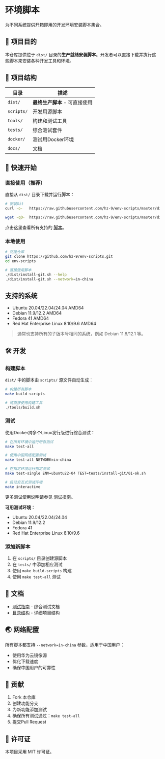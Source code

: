 # 环境脚本

为不同系统提供开箱即用的开发环境安装脚本集合。

## 🎯 项目目的

本仓库提供位于 `dist/` 目录的**生产就绪安装脚本**。开发者可以直接下载并执行这些脚本来安装各种开发工具和环境。

## 📁 项目结构

| 目录        | 描述                                     |
| ----------- | ---------------------------------------- |
| `dist/`     | **最终生产脚本** - 可直接使用            |
| `scripts/`  | 开发用源脚本                            |
| `tools/`    | 构建和测试工具                          |
| `tests/`    | 综合测试套件                            |
| `docker/`   | 测试用Docker环境                        |
| `docs/`     | 文档                                    |

## 🚀 快速开始

### 直接使用（推荐）

直接从 `dist/` 目录下载并运行脚本：

```bash
# 安装Git
curl -o-   https://raw.githubusercontent.com/hz-9/env-scripts/master/dist/install-git.sh | bash

wget -qO-  https://raw.githubusercontent.com/hz-9/env-scripts/master/dist/install-git.sh | bash
```

点击这里查看所有支持的 [脚本](./overview/scripts.md)。

### 本地使用

```bash
# 克隆仓库
git clone https://github.com/hz-9/env-scripts.git
cd env-scripts

# 直接使用脚本
./dist/install-git.sh --help
./dist/install-git.sh --network=in-china
```

## 支持的系统

- Ubuntu 20.04/22.04/24.04 AMD64
- Debian 11.9/12.2 AMD64
- Fedora 41 AMD64
- Red Hat Enterprise Linux 8.10/9.6 AMD64

> 通常也支持所有的子版本号相同的系统，例如 Debian 11.8/12.1 等。

## 🛠️ 开发

### 构建脚本

`dist/` 中的脚本由 `scripts/` 源文件自动生成：

```bash
# 构建所有脚本
make build-scripts

# 或直接使用构建工具
./tools/build.sh
```

### 测试

使用Docker跨多个Linux发行版进行综合测试：

```bash
# 在所有环境中运行所有测试
make test-all

# 使用中国网络配置测试
make test-all NETWORK=in-china

# 在指定环境运行指定测试
make test-single ENV=ubuntu22-04 TEST=tests/install-git/01-ok.sh

# 启动交互式测试环境
make interactive
```

更多测试使用说明请参见 [测试指南](./overview/testing.md)。

**可用测试环境：**

- Ubuntu 20.04/22.04/24.04
- Debian 11.9/12.2
- Fedora 41
- Red Hat Enterprise Linux 8.10/9.6

### 添加新脚本

1. 在 `scripts/` 目录创建源脚本
2. 在 `tests/` 中添加相应测试
3. 使用 `make build-scripts` 构建
4. 使用 `make test-all` 测试

## 📖 文档

- [测试指南](overview/testing.md) - 综合测试文档
- [目录结构](overview/directory-structure.md) - 详细项目结构

## 🌏 网络配置

所有脚本都支持 `--network=in-china` 参数，适用于中国用户：

- 使用华为云镜像源
- 优化下载速度
- 确保中国用户的可靠性

## 🤝 贡献

1. Fork 本仓库
2. 创建功能分支
3. 为新功能添加测试
4. 确保所有测试通过：`make test-all`
5. 提交Pull Request

## 📄 许可证

本项目采用 MIT 许可证。
